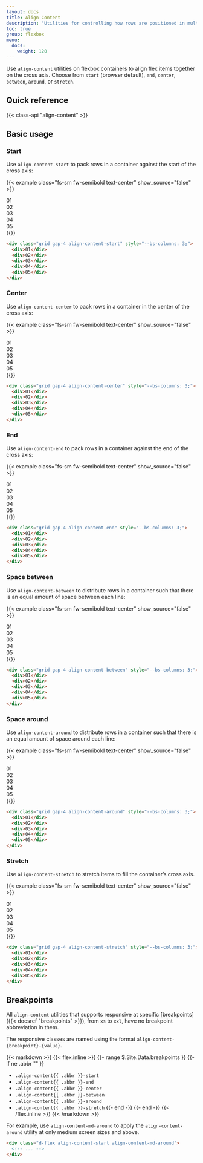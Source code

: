 ```yaml
---
layout: docs
title: Align Content
description: "Utilities for controlling how rows are positioned in multi-row flex and grid containers."
toc: true
group: flexbox
menu:
  docs:    
    weight: 120
---
```


Use `align-content` utilities on flexbox containers to align flex items together on the cross axis. Choose from `start` (browser default), `end`, `center`, `between`, `around`, or `stretch`. 

## Quick reference

{{< class-api "align-content" >}}

## Basic usage

### Start

Use `align-content-start` to pack rows in a container against the start of the cross axis:

{{< example class="fs-sm fw-semibold text-center" show_source="false" >}}
  <div class="grid gap-4 align-content-start bd-h-56 rounded bg-striped-purple" style="--bs-columns: 3;--bs-rows: auto">
    <div class="p-4 rounded text-bg-secondary">01</div>
    <div class="p-4 rounded text-bg-secondary">02</div>
    <div class="p-4 rounded text-bg-secondary">03</div>
    <div class="p-4 rounded text-bg-secondary">04</div>
    <div class="p-4 rounded text-bg-secondary">05</div>
  </div>
{{</ example >}}

```html
<div class="grid gap-4 align-content-start" style="--bs-columns: 3;">
  <div>01</div>
  <div>02</div>
  <div>03</div>
  <div>04</div>
  <div>05</div>
</div>
```

### Center

Use `align-content-center` to pack rows in a container in the center of the cross axis:

{{< example class="fs-sm fw-semibold text-center" show_source="false" >}}
  <div class="grid gap-4 align-content-center bd-h-56 rounded bg-striped-purple" style="--bs-columns: 3;--bs-rows: auto">
    <div class="p-4 rounded text-bg-secondary">01</div>
    <div class="p-4 rounded text-bg-secondary">02</div>
    <div class="p-4 rounded text-bg-secondary">03</div>
    <div class="p-4 rounded text-bg-secondary">04</div>
    <div class="p-4 rounded text-bg-secondary">05</div>
  </div>
{{</ example >}}

```html
<div class="grid gap-4 align-content-center" style="--bs-columns: 3;">
  <div>01</div>
  <div>02</div>
  <div>03</div>
  <div>04</div>
  <div>05</div>
</div>
```

### End

Use `align-content-end` to pack rows in a container against the end of the cross axis:

{{< example class="fs-sm fw-semibold text-center" show_source="false" >}}
  <div class="grid gap-4 align-content-end bd-h-56 rounded bg-striped-purple" style="--bs-columns: 3;--bs-rows: auto">
    <div class="p-4 rounded text-bg-secondary">01</div>
    <div class="p-4 rounded text-bg-secondary">02</div>
    <div class="p-4 rounded text-bg-secondary">03</div>
    <div class="p-4 rounded text-bg-secondary">04</div>
    <div class="p-4 rounded text-bg-secondary">05</div>
  </div>
{{</ example >}}

```html
<div class="grid gap-4 align-content-end" style="--bs-columns: 3;">
  <div>01</div>
  <div>02</div>
  <div>03</div>
  <div>04</div>
  <div>05</div>
</div>
```

### Space between

Use `align-content-between` to distribute rows in a container such that there is an equal amount of space between each line:

{{< example class="fs-sm fw-semibold text-center" show_source="false" >}}
  <div class="grid gap-4 align-content-between bd-h-56 rounded bg-striped-purple" style="--bs-columns: 3;--bs-rows: auto">
    <div class="p-4 rounded text-bg-secondary">01</div>
    <div class="p-4 rounded text-bg-secondary">02</div>
    <div class="p-4 rounded text-bg-secondary">03</div>
    <div class="p-4 rounded text-bg-secondary">04</div>
    <div class="p-4 rounded text-bg-secondary">05</div>
  </div>
{{</ example >}}

```html
<div class="grid gap-4 align-content-between" style="--bs-columns: 3;">
  <div>01</div>
  <div>02</div>
  <div>03</div>
  <div>04</div>
  <div>05</div>
</div>
```

### Space around

Use `align-content-around` to distribute rows in a container such that there is an equal amount of space around each line:

{{< example class="fs-sm fw-semibold text-center" show_source="false" >}}
  <div class="grid gap-4 align-content-around bd-h-56 rounded bg-striped-purple" style="--bs-columns: 3;--bs-rows: auto">
    <div class="p-4 rounded text-bg-secondary">01</div>
    <div class="p-4 rounded text-bg-secondary">02</div>
    <div class="p-4 rounded text-bg-secondary">03</div>
    <div class="p-4 rounded text-bg-secondary">04</div>
    <div class="p-4 rounded text-bg-secondary">05</div>
  </div>
{{</ example >}}

```html
<div class="grid gap-4 align-content-around" style="--bs-columns: 3;">
  <div>01</div>
  <div>02</div>
  <div>03</div>
  <div>04</div>
  <div>05</div>
</div>
```

### Stretch

Use `align-content-stretch` to stretch items to fill the container’s cross axis.

{{< example class="fs-sm fw-semibold text-center" show_source="false" >}}
  <div class="grid gap-4 align-content-stretch bd-h-56 rounded bg-striped-purple" style="--bs-columns: 3;--bs-rows: auto">
    <div class="p-4 rounded text-bg-secondary">01</div>
    <div class="p-4 rounded text-bg-secondary">02</div>
    <div class="p-4 rounded text-bg-secondary">03</div>
    <div class="p-4 rounded text-bg-secondary">04</div>
    <div class="p-4 rounded text-bg-secondary">05</div>
  </div>
{{</ example >}}

```html
<div class="grid gap-4 align-content-stretch" style="--bs-columns: 3;">
  <div>01</div>
  <div>02</div>
  <div>03</div>
  <div>04</div>
  <div>05</div>
</div>
```


## Breakpoints

All `align-content` utilities that supports responsive at specific [breakpoints]({{< docsref "breakpoints" >}}), from `xs` to `xxl`, have no breakpoint abbreviation in them. 

The responsive classes are named using the format `align-content-{breakpoint}-{value}`.

{{< markdown >}}
{{< flex.inline >}}
{{- range $.Site.Data.breakpoints }}
{{- if ne .abbr "" }}
- `.align-content{{ .abbr }}-start`
- `.align-content{{ .abbr }}-end`
- `.align-content{{ .abbr }}-center`
- `.align-content{{ .abbr }}-between`
- `.align-content{{ .abbr }}-around`
- `.align-content{{ .abbr }}-stretch`
{{- end -}}
{{- end -}}
{{< /flex.inline >}}
{{< /markdown >}}

For example, use `align-content-md-around` to apply the `align-content-around` utility at only medium screen sizes and above.

```html
<div class="d-flex align-content-start align-content-md-around">
  <!-- ... -->
</div>
```